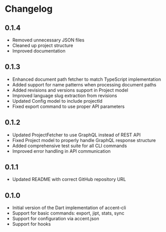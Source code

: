 # Changelog

## 0.1.4

- Removed unnecessary JSON files
- Cleaned up project structure
- Improved documentation

## 0.1.3

- Enhanced document path fetcher to match TypeScript implementation
- Added support for name patterns when processing document paths
- Added revisions and versions support in Project model
- Improved language slug extraction from revisions
- Updated Config model to include projectId
- Fixed export command to use proper API parameters

## 0.1.2

- Updated ProjectFetcher to use GraphQL instead of REST API
- Fixed Project model to properly handle GraphQL response structure
- Added comprehensive test suite for all CLI commands
- Improved error handling in API communication

## 0.1.1

- Updated README with correct GitHub repository URL

## 0.1.0

- Initial version of the Dart implementation of accent-cli
- Support for basic commands: export, jipt, stats, sync
- Support for configuration via accent.json
- Support for hooks
